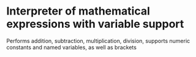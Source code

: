# Interpreter of mathematical expressions with variable support
Performs addition, subtraction, multiplication, division, supports numeric constants and named variables, as well as brackets
